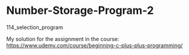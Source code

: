 # Number-Storage-Program-2
114_selection_program

My solution for the assignment in the course:
https://www.udemy.com/course/beginning-c-plus-plus-programming/
